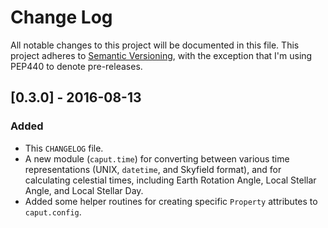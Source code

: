# Change Log

All notable changes to this project will be documented in this file. This
project adheres to [Semantic Versioning](http://semver.org/), with the exception
that I'm using PEP440 to denote pre-releases.

## [0.3.0] - 2016-08-13

### Added

- This `CHANGELOG` file.
- A new module (`caput.time`) for converting between various time
  representations (UNIX, `datetime`, and Skyfield format), and for calculating
  celestial times, including Earth Rotation Angle, Local Stellar Angle, and
  Local Stellar Day.
- Added some helper routines for creating specific `Property` attributes to
  `caput.config`.
